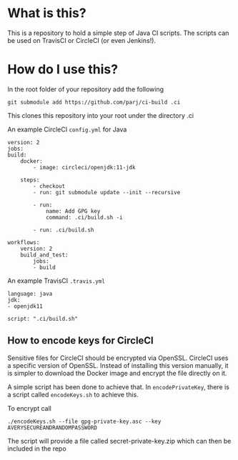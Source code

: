# What is this?

This is a repository to hold a simple step of Java CI scripts. The scripts can be used on TravisCI or CircleCI (or even Jenkins!).

# How do I use this?

In the root folder of your repository add the following

    git submodule add https://github.com/parj/ci-build .ci

This clones this repository into your root under the directory .ci

An example CircleCI `config.yml` for Java

    version: 2
    jobs:
    build:
        docker:
            - image: circleci/openjdk:11-jdk
        
        steps:
            - checkout
            - run: git submodule update --init --recursive

            - run:
                name: Add GPG key
                command: .ci/build.sh -i
        
            - run: .ci/build.sh

    workflows:
        version: 2
        build_and_test:
            jobs:
            - build

An example TravisCI `.travis.yml`

    language: java
    jdk:
    - openjdk11

    script: ".ci/build.sh"


## How to encode keys for CircleCI

Sensitive files for CircleCI should be encrypted via OpenSSL. CircleCI uses a specific version of OpenSSL. Instead of installing this version manually, it is simpler to download the Docker image and encrypt the file directly on it.

A simple script has been done to achieve that. In `encodePrivateKey`, there is a script called `encodeKeys.sh` to achieve this.

To encrypt call 

    ./encodeKeys.sh --file gpg-private-key.asc --key AVERYSECUREANDRANDOMPASSWORD

The script will provide a file called secret-private-key.zip which can then be included in the repo